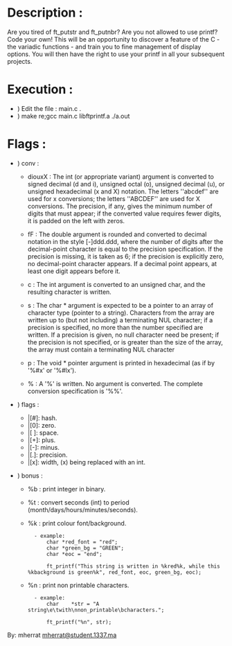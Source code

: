 # Description :
Are you tired of ft_putstr and ft_putnbr? Are you not allowed to use printf? Code your own! This will be an opportunity to discover a feature of the C - the variadic functions - and train you to fine management of display options. You will then have the right to use your printf in all your subsequent projects.

# Execution :
* ) Edit the file :  main.c .
* ) make re;gcc main.c libftprintf.a  ./a.out

# Flags :
* ) conv :
	- diouxX	: The int (or appropriate variant) argument is converted to signed decimal (d and i), unsigned octal (o), unsigned decimal (u), or unsigned hexadecimal (x and X) notation.  The letters ''abcdef'' are used for x conversions; the letters ''ABCDEF'' are used for X conversions.  The precision, if any, gives the minimum number of digits that must appear; if the converted value requires fewer digits, it is padded on the left with zeros.

	- fF		: The double argument is rounded and converted to decimal notation in the style [-]ddd.ddd, where the number of digits after the decimal-point character is equal to the precision specification.  If the precision is missing, it is taken as 6; if the precision is explicitly zero, no decimal-point character appears.  If a decimal point appears, at least one digit appears before it.

	- c		: The int argument is converted to an unsigned char, and the resulting character is written.

	- s		: The char * argument is expected to be a pointer to an array of character type (pointer to a string).  Characters from the array are written up to (but not including) a terminating NUL character; if a precision is specified, no more than the number specified are written.  If a precision is given, no null character need be present; if the precision is not specified, or is greater than the size of the array, the array must contain a terminating NUL character

	- p		: The void * pointer argument is printed in hexadecimal (as if by '%#x' or '%#lx').

	- %		: A '%' is written.  No argument is converted.  The complete conversion specification is '%%'.

* ) flags :
	- |[#]: hash.
	- |[0]: zero.
	- |[ ]: space.
	- |[+]: plus.
	- |[-]: minus.
	- |[.]: precision.
	- |[x]: width, (x) being replaced with an int.
* ) bonus :
	- %b : print integer in binary.
	- %t : convert seconds (int) to period (month/days/hours/minutes/seconds).
	- %k : print colour font/background.

			- example:
				char *red_font = "red";
				char *green_bg = "GREEN";
				char *eoc = "end";

				ft_printf("This string is written in %kred%k, while this %kbackground is green%k", red_font, eoc, green_bg, eoc);

	- %n : print non printable characters.

			- example:
				char	*str = "A string\e\twith\nnon_printable\bcharacters.";

				ft_printf("%n", str);
 By: mherrat <mherrat@student.1337.ma>
